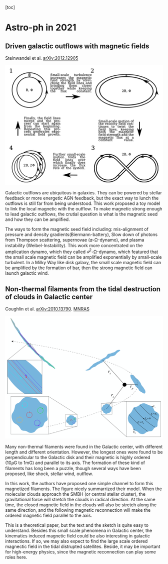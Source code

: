 [toc]

# Astro-ph in 2021

## Driven galactic outflows with magnetic fields

Steinwandel et al. [arXiv:2012.12905](https://arxiv.org/abs/2012.12905)

![image-20210104212845999](astroph2021.assets/image-20210104212845999.png)

Galactic outflows are ubiquitous in galaxies. They can be powered by stellar feedback or more energetic AGN feedback, but the exact way to lunch the outflows is still far from being understood. This work proposed a toy model to link the local magnetic with the outflow. To make magnetic strong enough to lead galactic outflows, the crutial question is what is the magnetic seed and how they can be amplified.

The ways to form the magnetic seed field including: mis-alignment of pressure and density gradients(Biermann-battery), Slow down of photons from Thompson scattering, supernovae (𝛼-Ω-dynamo), and plasma instability (Weibel-Instability). This work more concentrated on the amplication dynamo, which they called $𝛼^2$-Ω-dynamo, which featured that the small scale magnetic field can be amplified exponentially by small-scale turbulent. In a Milky Way like disk galaxy, the small scale magnetic field can be amplified by the formation of bar, then the strong magnetic field can launch galactic wind.



## Non-thermal filaments from the tidal destruction of clouds in Galactic center

Coughlin et al. [arXiv:2010.13790](https://arxiv.org/abs/2010.13790). [MNRAS](https://academic.oup.com/mnras/article/501/2/1868/6027702?rss=1)

![image-20210104200443387](astroph2021.assets/image-20210104200443387.png)

Many non-thermal filaments were found in the Galactic center, with different length and different orientation. However, the longest ones were found to be perpendicular to the Galactic disk and their magnetic is highly ordered (10𝜇G to 1mG) and parallel to its axis. The formation of these kind of filaments has long been a puzzle, though several ways have been  proposed, like shock, stellar wind, outflow.

In this work, the authors have proposed one simple channel to form this magnetized filaments. The figure nicely summarrized their model. When the molecular clouds approach the SMBH (or central stellar cluster), the gravitational force will stretch the clouds in radical direction. At the same time, the closed magnetic field in the clouds will also be stretch along the same direction, and the following magnetic reconnection will make the ordered magnetic field parallel to the axis.

This is a theoretical paper, but the text and the sketch is quite easy to understand. Besides this small scale phenomena in Galactic center, the kinematics induced magnetic field could be also interesting in galactic interactions. If so, we may also expect to find the large scale ordered magnectic field in the tidal distrupted satellites. Beside, it may be important for high-energy physics, since the magnetic reconnection can play some roles here.